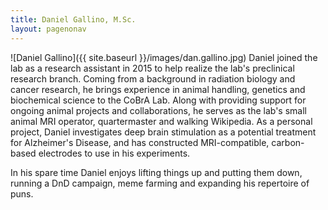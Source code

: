```yaml
---
title: Daniel Gallino, M.Sc.
layout: pagenonav
---
```

![Daniel Gallino]({{ site.baseurl }}/images/dan.gallino.jpg)
Daniel joined the lab as a research assistant in 2015 to help realize the lab's preclinical research branch. Coming from a background in radiation biology and cancer research, he brings experience in animal handling, genetics and biochemical science to the CoBrA Lab. Along with providing support for ongoing animal projects and collaborations, he serves as the lab's small animal MRI operator, quartermaster and walking Wikipedia. As a personal project, Daniel investigates deep brain stimulation as a potential treatment for Alzheimer's Disease, and has constructed MRI-compatible, carbon-based electrodes to use in his experiments.

In his spare time Daniel enjoys lifting things up and putting them down, running a DnD campaign, meme farming and expanding his repertoire of puns.
